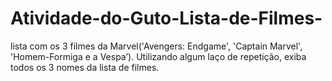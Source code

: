 # Atividade-do-Guto-Lista-de-Filmes-
lista com os 3 filmes da Marvel('Avengers: Endgame', 'Captain Marvel', 'Homem-Formiga e a Vespa’). Utilizando algum laço de repetição, exiba todos os 3 nomes da lista de filmes.
